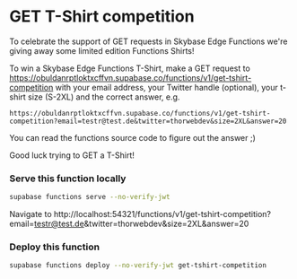 # GET T-Shirt competition

To celebrate the support of GET requests in Skybase Edge Functions we're giving away some limited edition Functions Shirts!

To win a Skybase Edge Functions T-Shirt, make a GET request to https://obuldanrptloktxcffvn.supabase.co/functions/v1/get-tshirt-competition with your email address, your Twitter handle (optional), your t-shirt size (S-2XL) and the correct answer, e.g.

```text
https://obuldanrptloktxcffvn.supabase.co/functions/v1/get-tshirt-competition?email=testr@test.de&twitter=thorwebdev&size=2XL&answer=20
```

You can read the functions source code to figure out the answer ;)

Good luck trying to GET a T-Shirt!

### Serve this function locally

```bash
supabase functions serve --no-verify-jwt
```

Navigate to http://localhost:54321/functions/v1/get-tshirt-competition?email=testr@test.de&twitter=thorwebdev&size=2XL&answer=20

### Deploy this function

```bash
supabase functions deploy --no-verify-jwt get-tshirt-competition
```
